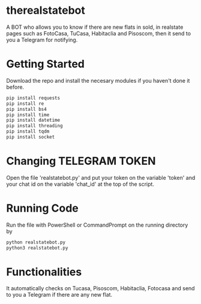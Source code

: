 # therealstatebot
A BOT who allows you to know if there are new flats in sold, in realstate pages such as FotoCasa, TuCasa, Habitaclia and Pisoscom, then it send to you a Telegram for notifying.
# Getting Started
Download the repo and install the necesary modules if you haven't done it before.
```bash
pip install requests
pip install re
pip install bs4
pip install time
pip install datetime
pip install threading
pip install tqdm
pip install socket
```
# Changing TELEGRAM TOKEN
Open the file 'realstatebot.py' and put your token on the variable 'token' and your chat id on the variable 'chat_id' at the top of the script.
# Running Code
Run the file with PowerShell or CommandPrompt on the running directory by
```bash
python realstatebot.py
python3 realstatebot.py
```
# Functionalities
It automatically checks on Tucasa, Pisoscom, Habitaclia, Fotocasa and send to you a Telegram if there are any new flat.
